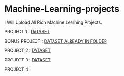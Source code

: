 # Machine-Learning-projects

I Will Upload All Rich Machine Learning Projects.

PROJECT 1 : [DATASET](https://samatrix-data.s3.ap-south-1.amazonaws.com/ML/creditcard.zip)

BONUS PROJECT : [DATASET ALREADY IN FOLDER](https://github.com/harsh-kakadiya1/Machine-Learning-projects/blob/main/bonus%20project/Students.csv)

PROJECT 2 : [DATASET](https://samatrix-data.s3.ap-south-1.amazonaws.com/ML/food_delivery.csv)

PROJECT 3 : [DATASET](https://samatrix-data.s3.ap-south-1.amazonaws.com/ML/diabetes-data.csv)

PROJECT 4 :